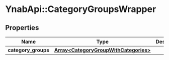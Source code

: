 # YnabApi::CategoryGroupsWrapper

## Properties
Name | Type | Description | Notes
------------ | ------------- | ------------- | -------------
**category_groups** | [**Array&lt;CategoryGroupWithCategories&gt;**](CategoryGroupWithCategories.md) |  | 


